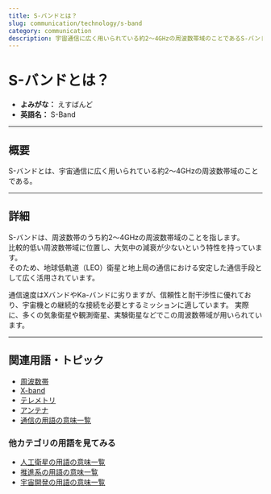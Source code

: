 ```yaml
---
title: S-バンドとは？
slug: communication/technology/s-band
category: communication
description: 宇宙通信に広く用いられている約2～4GHzの周波数帯域のことであるS-バンドの意味・定義・内容について解説します。  
---
```


# S-バンドとは？

- **よみがな：** えすばんど  
- **英語名：** S-Band  

---

## 概要

S-バンドとは、宇宙通信に広く用いられている約2～4GHzの周波数帯域のことである。  

---

## 詳細

S-バンドは、周波数帯のうち約2～4GHzの周波数帯域のことを指します。  
比較的低い周波数帯域に位置し、大気中の減衰が少ないという特性を持っています。  
そのため、地球低軌道（LEO）衛星と地上局の通信における安定した通信手段として広く活用されています。

通信速度はXバンドやKa-バンドに劣りますが、信頼性と耐干渉性に優れており、宇宙機との継続的な接続を必要とするミッションに適しています。
実際に、多くの気象衛星や観測衛星、実験衛星などでこの周波数帯域が用いられています。  

---

## 関連用語・トピック

- [周波数帯](/communication/technology/frequency-band)
- [X-band](/communication/technology/x-band)
- [テレメトリ](/communication/system/telemetry)
- [アンテナ](/communication/technology/antenna)
- [通信の用語の意味一覧](/category/communication)

### 他カテゴリの用語を見てみる
- [人工衛星の用語の意味一覧](/category/satellite)
- [推進系の用語の意味一覧](/category/propulsion)
- [宇宙開発の用語の意味一覧](/category/glossary)
